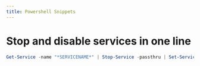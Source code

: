 ```yaml
---
title: Powershell Snippets
---
```


# Stop and disable services in one line

```powershell
Get-Service -name "*SERVICENAME*" | Stop-Service -passthru | Set-Service -startmode disabled
```